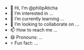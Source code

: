 - 👋 Hi, I’m @philipAticha
- 👀 I’m interested in ...
- 🌱 I’m currently learning ...
- 💞️ I’m looking to collaborate on ...
- 📫 How to reach me ...
- 😄 Pronouns: ...
- ⚡ Fun fact: ...

<!---
philipAticha/philipAticha is a ✨ special ✨ repository because its `README.md` (this file) appears on your GitHub profile.
You can click the Preview link to take a look at your changes.
--->
